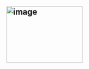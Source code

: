 ## <img width="200" height="148" alt="image" src="https://github.com/user-attachments/assets/3360739c-5db4-4d57-8499-32d21867a326" />


<!--
**Sc0ttieTheKirbyFan/Sc0ttieTheKirbyFan** is a ✨ _special_ ✨ repository because its `README.md` (this file) appears on your GitHub profile.

Here are some ideas to get you started:

- 🔭 I’m currently working on ...
- 🌱 I’m currently learning ...
- 👯 I’m looking to collaborate on ...
- 🤔 I’m looking for help with ...
- 💬 Ask me about ...
- 📫 How to reach me: ...
- 😄 Pronouns: ...
- ⚡ Fun fact: ...
-->
